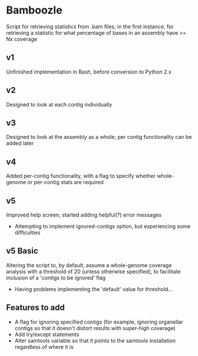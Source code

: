 # Bamboozle

Script for retrieving statistics from .bam files; in the first instance, for retrieving a statistic for what
percentage of bases in an assembly have >= Nx coverage

## v1

Unfinished implementation in Bash, before conversion to Python 2.x

## v2

Designed to look at each contig individually

## v3

Designed to look at the assembly as a whole; per contig functionality can be added later

## v4

Added per-contig functionality, with a flag to specify whether whole-genome or per-contig stats are required

## v5

Improved help screen; started adding helpful(?) error messages
* Attempting to implement ignored-contigs option, but experiencing some difficulties

## v5 Basic

Altering the script to, by default, assume a whole-genome coverage analysis with a threshold of 20 (unless
otherwise specified), to facilitate inclusion of a 'contigs to be ignored' flag
* Having problems implementing the 'default' value for threshold...


## Features to add

* A flag for ignoring specified contigs (for example, ignoring organellar contigs so that it doesn't
  distort results with super-high coverage)
* Add try/except statements
* Alter samtools variable so that it points to the samtools installation regardless of where it is
